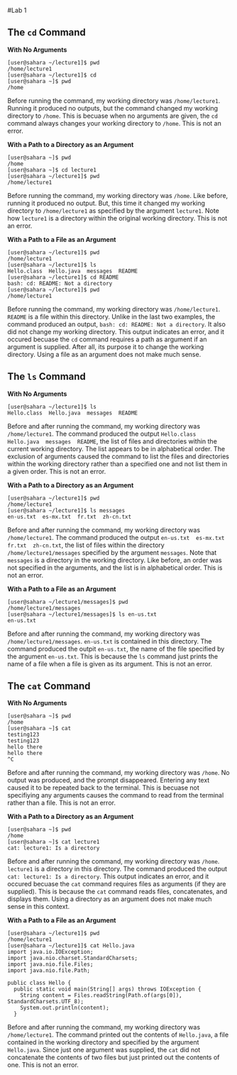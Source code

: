 #Lab 1

## The `cd` Command

**With No Arguments**
```
[user@sahara ~/lecture1]$ pwd
/home/lecture1
[user@sahara ~/lecture1]$ cd
[user@sahara ~]$ pwd
/home
```
Before running the command, my working directory was `/home/lecture1`. 
Running it produced no outputs, but the command changed my working directory to `/home`.
This is becuase when no arguments are given, the `cd` command always changes your working directory to `/home`.
This is not an error.

**With a Path to a Directory as an Argument**
```
[user@sahara ~]$ pwd
/home
[user@sahara ~]$ cd lecture1
[user@sahara ~/lecture1]$ pwd
/home/lecture1
```
Before running the command, my working directory was `/home`.
Like before, running it produced no output.
But, this time it changed my working directory to `/home/lecture1` as specified by the argument `lecture1`.
Note how `lecture1` is a directory within the original working directory. 
This is not an error.

**With a Path to a File as an Argument**
```
[user@sahara ~/lecture1]$ pwd
/home/lecture1
[user@sahara ~/lecture1]$ ls
Hello.class  Hello.java  messages  README
[user@sahara ~/lecture1]$ cd README
bash: cd: README: Not a directory
[user@sahara ~/lecture1]$ pwd
/home/lecture1
```
Before running the command, my working directory was `/home/lecture1`.
`README` is a file within this directory.
Unlike in the last two examples, the command produced an output, `bash: cd: README: Not a directory`.
It also did not change my working directory.
This output indicates an error, and it occured becuase the `cd` command requires a path as argument if an argument is supplied.
After all, its purpose it to change the working directory. Using a file as an argument does not make much sense.

## The `ls` Command

**With No Arguments**
```
[user@sahara ~/lecture1]$ ls
Hello.class  Hello.java  messages  README
```
Before and after running the command, my working directory was `/home/lecture1`.
The command produced the output `Hello.class  Hello.java  messages  README`, the list of files and directories within the current working directory. The list appears to be in alphabetical order.
The exclusion of arguments caused the command to list the files and directories within the working directory rather than a specified one and not list them in a given order.
This is not an error.

**With a Path to a Directory as an Argument**
```
[user@sahara ~/lecture1]$ pwd
/home/lecture1
[user@sahara ~/lecture1]$ ls messages
en-us.txt  es-mx.txt  fr.txt  zh-cn.txt
```
Before and after running the command, my working directory was `/home/lecture1`. 
The command produced the output `en-us.txt  es-mx.txt  fr.txt  zh-cn.txt`, the list of files within the directory `/home/lecture1/messages` specified by the argument `messages`.
Note that `messages` is a directory in the working directory.
Like before, an order was not specified in the arguments, and the list is in alphabetical order.
This is not an error.

**With a Path to a File as an Argument**
```
[user@sahara ~/lecture1/messages]$ pwd
/home/lecture1/messages
[user@sahara ~/lecture1/messages]$ ls en-us.txt
en-us.txt
```
Before and after running the command, my working directory was `/home/lecture1/messages`.
`en-us.txt` is contained in this directory.
The command produced the outpit `en-us.txt`, the name of the file specified by the argument `en-us.txt`.
This is because the `ls` command just prints the name of a file when a file is given as its argument.
This is not an error.

## The `cat` Command

**With No Arguments**
```
[user@sahara ~]$ pwd
/home
[user@sahara ~]$ cat
testing123
testing123
hello there
hello there
^C
```
Before and after running the command, my working directory was `/home`.
No output was produced, and the prompt disappeared.
Entering any text caused it to be repeated back to the terminal.
This is becuase not specifiying any arguments causes the command to read from the terminal rather than a file.
This is not an error.

**With a Path to a Directory as an Argument**
```
[user@sahara ~]$ pwd
/home
[user@sahara ~]$ cat lecture1
cat: lecture1: Is a directory
```
Before and after running the command, my working directory was `/home`.
`lecture1` is a directory in this directory.
The command produced the output `cat: lecture1: Is a directory`.
This output indicates an error, and it occured becuase the `cat` command requires files as arguments (if they are supplied).
This is because the `cat` command reads files, concatenates, and displays them.
Using a directory as an argument does not make much sense in this context.

**With a Path to a File as an Argument**
```
[user@sahara ~/lecture1]$ pwd
/home/lecture1
[user@sahara ~/lecture1]$ cat Hello.java
import java.io.IOException;
import java.nio.charset.StandardCharsets;
import java.nio.file.Files;
import java.nio.file.Path;

public class Hello {
  public static void main(String[] args) throws IOException {
    String content = Files.readString(Path.of(args[0]), StandardCharsets.UTF_8);    
    System.out.println(content);
  }
```
Before and after running the command, my working directory was `/home/lecture1`.
The command printed out the contents of `Hello.java`, a file contained in the working directory and specified by the argument `Hello.java`.
Since just one argument was supplied, the `cat` did not concatenate the contents of two files but just printed out the contents of one.
This is not an error.

